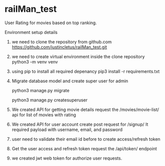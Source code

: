 # railMan_test
User Rating for movies based on top ranking.

Environment setup details

1. we need to clone the repository from github.com
    https://github.com/justincletus/railMan_test.git

2. we need to create virtual environment inside the clone repository
    python3 -m venv venv

3. using pip to install all required depenancy
    pip3 install -r requirements.txt

4. Migrate database model and create super user for admin

    python3 manage.py migrate

    python3 manage.py createsuperuser

5. We created API for getting movie details
    request the /movies/movie-list/ api for list of movies with rating

6. We created API for user account
    create post request for /signup/ It required payload with username, email, and password

7. user need to validate their email id before to create access/refresh token

8. Get the user access and refresh token request the /api/token/ endpoint

9. we created jwt web token for authorize user requests.

